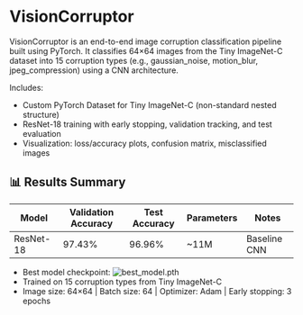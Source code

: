 # VisionCorruptor
VisionCorruptor is an end-to-end image corruption classification pipeline built using PyTorch. It classifies 64×64 images from the Tiny ImageNet-C dataset into 15 corruption types (e.g., gaussian_noise, motion_blur, jpeg_compression) using a CNN architecture.

Includes:
<ul>
	<li>Custom PyTorch Dataset for Tiny ImageNet-C (non-standard nested structure)</li>
	<li>ResNet-18 training with early stopping, validation tracking, and test evaluation</li>
	<li>Visualization: loss/accuracy plots, confusion matrix, misclassified images</li>
</ul>

## 📊 Results Summary

| Model       | Validation Accuracy | Test Accuracy | Parameters | Notes                      |
|-------------|---------------------|---------------|------------|----------------------------|
| ResNet-18   | 97.43%              | 96.96%        | ~11M       | Baseline CNN               |

- Best model checkpoint: ![`best_model.pth`]([(https://huggingface.co/trshstar/VisionCorruptor)])
- Trained on 15 corruption types from Tiny ImageNet-C
- Image size: 64×64 | Batch size: 64 | Optimizer: Adam | Early stopping: 3 epochs
